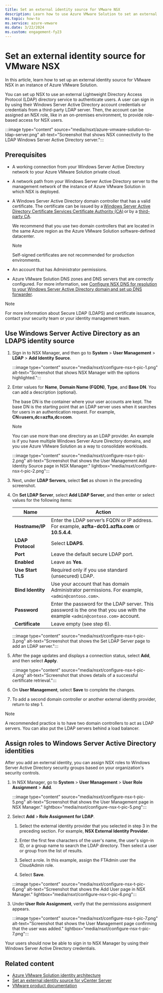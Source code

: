```yaml
---
title: Set an external identity source for VMware NSX
description: Learn how to use Azure VMware Solution to set an external identity source for VMware NSX.
ms.topic: how-to
ms.service: azure-vmware
ms.date: 3/22/2024
ms.custom: engagement-fy23
---
```


# Set an external identity source for VMware NSX

In this article, learn how to set up an external identity source for VMware NSX in an instance of Azure VMware Solution.

You can set up NSX to use an external Lightweight Directory Access Protocol (LDAP) directory service to authenticate users. A user can sign in by using their Windows Server Active Directory account credentials or credentials from a third-party LDAP server. Then, the account can be assigned an NSX role, like in an on-premises environment, to provide role-based access for NSX users.

:::image type="content" source="media/nsxt/azure-vmware-solution-to-ldap-server.png" alt-text="Screenshot that shows NSX connectivity to the LDAP Windows Server Active Directory server.":::

## Prerequisites

- A working connection from your Windows Server Active Directory network to your Azure VMware Solution private cloud.
- A network path from your Windows Server Active Directory server to the management network of the instance of Azure VMware Solution in which NSX is deployed.
- A Windows Server Active Directory domain controller that has a valid certificate. The certificate can be issued by a [Windows Server Active Directory Certificate Services Certificate Authority (CA)](https://social.technet.microsoft.com/wiki/contents/articles/2980.ldap-over-ssl-ldaps-certificate.aspx) or by a [third-party CA](/troubleshoot/windows-server/identity/enable-ldap-over-ssl-3rd-certification-authority).

   We recommend that you use two domain controllers that are located in the same Azure region as the Azure VMware Solution software-defined datacenter.

   > [!NOTE]
   > Self-signed certificates are not recommended for production environments.

- An account that has Administrator permissions.
- Azure VMware Solution DNS zones and DNS servers that are correctly configured. For more information, see [Configure NSX DNS for resolution to your Windows Server Active Directory domain and set up DNS forwarder](configure-dns-azure-vmware-solution.md).

> [!NOTE]
> For more information about Secure LDAP (LDAPS) and certificate issuance, contact your security team or your identity management team.

## Use Windows Server Active Directory as an LDAPS identity source

1. Sign in to NSX Manager, and then go to **System** > **User Management** > **LDAP** > **Add Identity Source**.

   :::image type="content" source="media/nsxt/configure-nsx-t-pic-1.png" alt-text="Screenshot that shows NSX Manager with the options highlighted.":::

1. Enter values for **Name**, **Domain Name (FQDN)**, **Type**, and **Base DN**.  You can add a description (optional).

   The base DN is the container where your user accounts are kept. The base DN is the starting point that an LDAP server uses when it searches for users in an authentication request. For example, **CN=users,dc=azfta,dc=com**.

   > [!NOTE]
   > You can use more than one directory as an LDAP provider. An example is if you have multiple Windows Server Azure Directory domains, and you use Azure VMware Solution as a way to consolidate workloads.

   :::image type="content" source="media/nsxt/configure-nsx-t-pic-2.png" alt-text="Screenshot that shows the User Management Add Identity Source page in NSX Manager." lightbox="media/nsxt/configure-nsx-t-pic-2.png":::

1. Next, under **LDAP Servers**, select **Set** as shown in the preceding screenshot.

1. On **Set LDAP Server**, select **Add LDAP Server**, and then enter or select values for the following items:

    | Name                | Action |
    |----------------------|------------|
    | **Hostname/IP**          | Enter the LDAP server’s FQDN or IP address. For example, **azfta-dc01.azfta.com** or **10.5.4.4**. |
    | **LDAP Protocol**        | Select **LDAPS**. |
    | **Port**     | Leave the default secure LDAP port. |
    | **Enabled**              | Leave as **Yes**. |
    | **Use Start TLS**        | Required only if you use standard (unsecured) LDAP. |
    | **Bind Identity**        | Use your account that has domain Administrator permissions. For example, `<admin@contoso.com>`. |
    | **Password**            | Enter the password for the LDAP server. This password is the one that you use with the example `<admin@contoso.com>` account. |
    | **Certificate**          | Leave empty (see step 6). |

   :::image type="content" source="media/nsxt/configure-nsx-t-pic-3.png" alt-text="Screenshot that shows the Set LDAP Server page to add an LDAP server.":::

1. After the page updates and displays a connection status, select **Add**, and then select **Apply**.

   :::image type="content" source="media/nsxt/configure-nsx-t-pic-4.png" alt-text="Screenshot that shows details of a successful certificate retrieval.":::

1. On **User Management**, select **Save** to complete the changes.

1. To add a second domain controller or another external identity provider, return to step 1.

> [!NOTE]
> A recommended practice is to have two domain controllers to act as LDAP servers. You can also put the LDAP servers behind a load balancer.

## Assign roles to Windows Server Active Directory identities

After you add an external identity, you can assign NSX roles to Windows Server Active Directory security groups based on your organization's security controls.

1. In NSX Manager, go to **System** > **User Management** > **User Role Assignment** > **Add**.

   :::image type="content" source="media/nsxt/configure-nsx-t-pic-5.png" alt-text="Screenshot that shows the User Management page in NSX Manager." lightbox="media/nsxt/configure-nsx-t-pic-5.png":::

1. Select **Add** > **Role Assignment for LDAP**.  

   1. Select the external identity provider that you selected in step 3 in the preceding section. For example, **NSX External Identity Provider**.

   1. Enter the first few characters of the user's name, the user's sign-in ID, or a group name to search the LDAP directory. Then select a user or group from the list of results.

   1. Select a role. In this example, assign the FTAdmin user the CloudAdmin role.

   1. Select **Save**.

   :::image type="content" source="media/nsxt/configure-nsx-t-pic-6.png" alt-text="Screenshot that shows the Add User page in NSX Manager." lightbox="media/nsxt/configure-nsx-t-pic-6.png":::

1. Under **User Role Assignment**, verify that the permissions assignment appears.

   :::image type="content" source="media/nsxt/configure-nsx-t-pic-7.png" alt-text="Screenshot that shows the User Management page confirming that the user was added." lightbox="media/nsxt/configure-nsx-t-pic-7.png":::

Your users should now be able to sign in to NSX Manager by using their Windows Server Active Directory credentials.

## Related content

- [Azure VMware Solution identity architecture](architecture-identity.md)
- [Set an external identity source for vCenter Server](configure-identity-source-vcenter.md)
- [VMware product documentation](https://docs.vmware.com/en/VMware-NSX-T-Data-Center/3.1/administration/GUID-DB5A44F1-6E1D-4E5C-8B50-D6161FFA5BD2.html)
